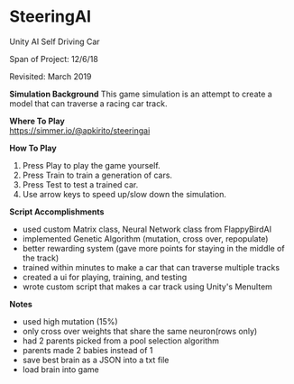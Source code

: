 # SteeringAI
Unity AI Self Driving Car

Span of Project: 12/6/18

Revisited: March 2019

**Simulation Background**
  This game simulation is an attempt to create a model that can traverse a racing car track.

**Where To Play**  
https://simmer.io/@apkirito/steeringai

**How To Play**
1. Press Play to play the game yourself.
2. Press Train to train a generation of cars.
3. Press Test to test a trained car.
4. Use arrow keys to speed up/slow down the simulation.

**Script Accomplishments**
 - used custom Matrix class, Neural Network class from FlappyBirdAI
 - implemented Genetic Algorithm (mutation, cross over, repopulate)
 - better rewarding system (gave more points for staying in the middle of the track)
 - trained within minutes to make a car that can traverse multiple tracks
 - created a ui for playing, training, and testing
 - wrote custom script that makes a car track using Unity's MenuItem 

**Notes**
 - used high mutation (15%)
 - only cross over weights that share the same neuron(rows only)
 - had 2 parents picked from a pool selection algorithm
 - parents made 2 babies instead of 1
 - save best brain as a JSON into a txt file
 - load brain into game